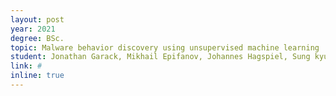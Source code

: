 ```yaml
---
layout: post
year: 2021
degree: BSc.
topic: Malware behavior discovery using unsupervised machine learning
student: Jonathan Garack, Mikhail Epifanov, Johannes Hagspiel, Sung kyung Park, Hugo de Heer
link: #
inline: true
---
```



